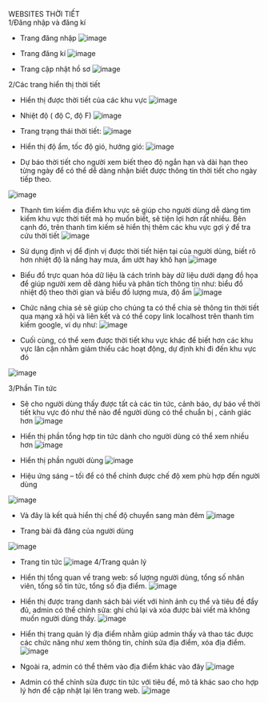 WEBSITES THỜI TIẾT <br>
1/Đăng nhập và đăng kí
-	Trang đăng nhập
![image](https://github.com/user-attachments/assets/4d341a21-0bab-432c-b89e-16f3e79ff963)

-	Trang đăng kí
![image](https://github.com/user-attachments/assets/5a6a4461-eb1a-4cde-bca5-3ba53b42c58b)

-	Trang cập nhật hồ sơ
![image](https://github.com/user-attachments/assets/074cea2d-8c30-4785-ad94-14f3eb408b24)




2/Các trang hiển thị thời tiết
-	Hiển thị được thời tiết của các khu vực 
![image](https://github.com/user-attachments/assets/2cb7b4ae-dfdd-4870-bf13-8b8850e3d168)

-	Nhiệt độ ( độ C, độ F)
![image](https://github.com/user-attachments/assets/de3aa2d3-78a2-492f-86ee-365758722273)
-	Trang trạng thái thời tiết:
![image](https://github.com/user-attachments/assets/4529d1ca-e45b-4863-abdd-d4a27e33ef28)

-	Hiển thị độ ẩm, tốc độ gió, hướng gió:
![image](https://github.com/user-attachments/assets/f34b58f4-86a5-4813-b300-e6c014c1d791)

-	Dự báo thời tiết cho người xem biết theo độ ngắn hạn và dài hạn theo từng ngày để có thể dễ dàng nhận biết được thông tin thời tiết cho ngày tiếp theo.

![image](https://github.com/user-attachments/assets/c1919c61-5d3c-47eb-8324-d80615299839)




-	Thanh tìm kiếm địa điểm khu vực sẽ giúp cho người dùng dễ dàng tìm kiếm khu vực thời tiết mà họ muốn biết, sẽ tiện lợi hơn rất nhiều. Bên cạnh đó, trên thanh tìm kiếm sẽ hiển thị thêm các khu vực gợi ý để tra cứu thời tiết
  ![image](https://github.com/user-attachments/assets/90427d43-981c-4a1f-83e0-64e7be372329)


-	Sử dụng định vị để định vị được thời tiết hiện tại của người dùng, biết rõ hơn nhiệt độ là nắng hay mưa, ẩm ướt hay khô hạn
  ![image](https://github.com/user-attachments/assets/e691be4c-9a4b-485e-9993-4bec0eda4eb6)

-	Biểu đồ trực quan hóa dữ liệu là cách trình bày dữ liệu dưới dạng đồ họa để giúp người xem dễ dàng hiểu và phân tích thông tin như: biểu đồ nhiệt độ theo thời gian và biểu đồ lượng mưa, độ ẩm
  ![image](https://github.com/user-attachments/assets/6030f17a-8552-4624-97a6-9b0060c8d043)


-	Chức năng chia sẻ sẽ giúp cho chúng ta có thể chia sẻ thông tin thời tiết qua mạng xã hội và liên kết và có thể copy link localhost trên thanh tìm kiếm google, ví dụ như:
  ![image](https://github.com/user-attachments/assets/81d92d27-37ce-4c6d-a258-1def0064a156)


-	Cuối cùng, có thể xem được thời tiết khu vực khác để biết hơn các khu vực lân cận nhằm giảm thiểu các hoạt động, dự định khi đi đến khu vực đó

![image](https://github.com/user-attachments/assets/fd77b34a-199d-42c7-b41e-a09503f5a285)


3/Phần Tin tức
-	Sẽ cho người dùng thấy được tất cả các tin tức, cảnh báo, dự báo về thời tiết khu vực đó như thế nào để người dùng có thể chuẩn bị , cảnh giác hơn
![image](https://github.com/user-attachments/assets/e7c4c259-6410-4ac5-ab68-3f293553f4e9)

-	Hiển thị phần tổng hợp tin tức dành cho người dùng có thể xem nhiều hơn
![image](https://github.com/user-attachments/assets/b87d6149-40e2-483c-8678-7e5a494dbee8)

-	Hiển thị phần người dùng
![image](https://github.com/user-attachments/assets/1f31728a-22cd-4c86-a18d-831dcf8688ee)

-	Hiệu ứng sáng – tối để có thể chỉnh được chế độ xem phù hợp đến người dùng

![image](https://github.com/user-attachments/assets/8978def7-16ad-4599-bbbe-1176240d4b90)


-	Và đây là kết quả hiển thị chế độ chuyển sang màn đêm
 ![image](https://github.com/user-attachments/assets/247aeb72-28f9-4602-9b0e-8c2f98fe0b1e)

-	Trang bài đã đăng của người dùng

![image](https://github.com/user-attachments/assets/d47a5af3-11b9-47e5-8f8f-7271d70edc1b)


-	Trang tin tức
  ![image](https://github.com/user-attachments/assets/1ff67702-9b17-4473-851b-985fe75d356c)
4/Trang quản lý
-	Hiển thị tổng quan về trang web: số lượng người dùng, tổng số nhân viên, tổng số tin tức, tổng số địa điểm.
![image](https://github.com/user-attachments/assets/9853810b-9c25-4df2-a03f-de29c45a3a1f)

-	Hiển thị được trang danh sách bài viết với hình ảnh cụ thể và tiêu đề đẩy đủ, admin có thể chỉnh sửa: ghi chú lại và xóa được bài viết mà không muốn người dùng thấy.
![image](https://github.com/user-attachments/assets/daef4c41-ac1e-47ca-be62-c1d4e18bd25d)

-	Hiển thị trang quản lý địa điểm nhằm giúp admin thấy và thao tác được các chức năng như xem thông tin, chỉnh sửa địa điểm, xóa địa điểm.
![image](https://github.com/user-attachments/assets/29b56e59-1bcc-4bc9-837c-50dbabd0f23e)


-	Ngoài ra, admin có thể thêm vào địa điểm khác vào đây
![image](https://github.com/user-attachments/assets/7db15267-c560-41ca-a9bd-71591aeff7eb)

-	Admin có thể chỉnh sửa được tin tức với tiêu đề, mô tả khác sao cho hợp lý hơn để cập nhật lại lên trang web.
	![image](https://github.com/user-attachments/assets/f026e620-d312-445a-a922-15b80b7a0b17)



















